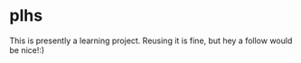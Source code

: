plhs
====

This is presently a learning project. Reusing it is fine, but hey a follow would be nice!:) 
